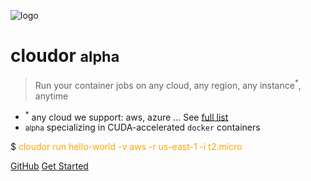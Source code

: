 ![logo](_media/cloudor.svg)

# cloudor <small>alpha</small>

> Run your container jobs on any cloud, any region, any instance<sup>*</sup>, anytime

- <sup>*</sup> any cloud we support: aws, azure ... See [full list](supported.md)
- <small>alpha</small> specializing in CUDA-accelerated `docker` containers

<label class="unselectable">$ </label><span style="color:orange">cloudor run hello-world -v aws -r us-east-1 -i t2.micro</span>


[GitHub](https://github.com/cloudor-io)
[Get Started](#cloudor)


